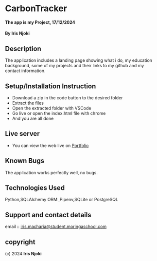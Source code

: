 # CarbonTracker
#### The app is my Project, 17/12/2024
#### **By Iris Njoki**
## Description
The application includes a  landing page showing what i do, my education background, some of my projects and their links to my github  and my contact information.

## Setup/Installation Instruction
* Download a zip in the code button to the desired folder
* Extract the files
* Open the extracted folder with VSCode
* Go live or open the index.html file with chrome
* And you are all done

## Live server
* You can view the web live on [Portfolio](https://github.com/Koky-png/python-p3-v2-final-project-template)

## Known Bugs
The application works perfectly well, no bugs.

## Technologies Used
Python,SQLAlchemy ORM ,Pipenv,SQLite or PostgreSQL


## Support and contact details
email :: iris.macharia@student.moringaschool.com

## copyright 
(c) 2024 **Iris Njoki**